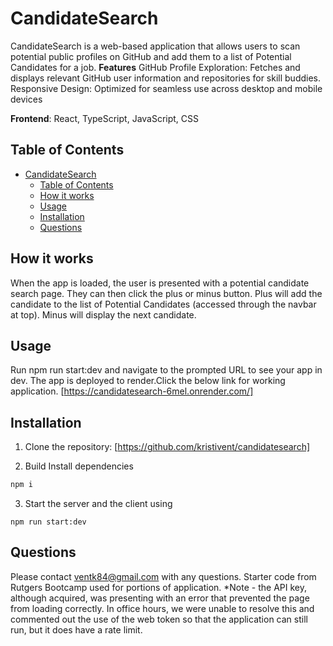 # CandidateSearch
CandidateSearch is a web-based application that allows users to scan potential public profiles on GitHub and add them to a list of Potential Candidates for a job.
**Features**
GitHub Profile Exploration: Fetches and displays relevant GitHub user information and repositories for skill buddies.
Responsive Design: Optimized for seamless use across desktop and mobile devices

**Frontend**: React, TypeScript, JavaScript, CSS

## Table of Contents
- [CandidateSearch](#candidatesearch)
  - [Table of Contents](#table-of-contents)
  - [How it works](#how-it-works)
  - [Usage](#usage)
  - [Installation](#installation)
  - [Questions](#questions)


## How it works
When the app is loaded, the user is presented with a potential candidate search page.  They can then click the plus or minus button.  Plus will add the candidate to the list of Potential Candidates (accessed through the navbar at top).  Minus will display the next candidate.

## Usage
Run npm run start:dev and navigate to the prompted URL to see your app in dev.
The app is deployed to render.Click the below link for working application.
[https://candidatesearch-6mel.onrender.com/]

## Installation
1. Clone the repository:
[https://github.com/kristivent/candidatesearch]

2.  Build
Install dependencies
```sh
npm i
```
3.  Start the server and the client using
```
npm run start:dev
```

## Questions
Please contact ventk84@gmail.com with any questions.
Starter code from Rutgers Bootcamp used for portions of application.
*Note - the API key, although acquired, was presenting with an error that prevented the page from loading correctly.  In office hours, we were unable to resolve this and commented out the use of the web token so that the application can still run, but it does have a rate limit. 
